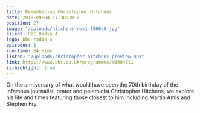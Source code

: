 ```yaml
---
title: Remembering Christopher Hitchens
date: 2019-09-04 17:38:00 Z
position: 27
image: "/uploads/hitchens-rev1-f560e6.jpg"
client: BBC Radio 4
logo: bbc-radio-4
episodes: 1
run-time: 54 mins
listen: "/uploads/christopher-hitchens-preview.mp3"
link: https://www.bbc.co.uk/programmes/m00045t1
is-highlight: true
---
```


On the anniversary of what would have been the 70th birthday of the infamous journalist, orator and polemicist Christopher Hitchens, we explore his life and times featuring those closest to him including Martin Amis and Stephen Fry.